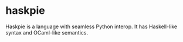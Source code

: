 # haskpie

Haskpie is a language with seamless Python interop.
It has Haskell-like syntax and OCaml-like semantics.
